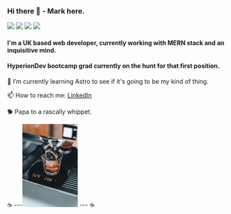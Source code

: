 ### Hi there 👋 - Mark here.
<code><img height="30" src="https://raw.githubusercontent.com/dereknguyen269/dereknguyen269/master/images/html.png"></code>
<code><img height="30" src="https://raw.githubusercontent.com/dereknguyen269/dereknguyen269/master/images/css3.png"></code>
<code><img height="30" src="https://raw.githubusercontent.com/dereknguyen269/dereknguyen269/master/images/js.png"></code>
<code><img height="30" src="https://raw.githubusercontent.com/dereknguyen269/dereknguyen269/master/images/reactjs.png"></code>
#### I'm a UK based web developer, currently working with MERN stack and an inquisitive mind.
#### HyperionDev bootcamp grad currently on the hunt for that first position.


🌱 I’m currently learning Astro to see if it's going to be my kind of thing. 

📫 How to reach me: [LinkedIn](https://www.linkedin.com/in/mark-ivkovic-68822474/)


🐕 Papa to a rascally whippet. 

☕️ ---![Espresso Fan](https://github.com/whippet-code/whippet-code/blob/89f5c05408a50d48fdd7cc2070ad9319508be5ad/pexels-alp-y%C4%B1ld%C4%B1zlar-15138581.jpg) --- ☕️

<!--
**whippet-code/whippet-code** is a ✨ _special_ ✨ repository because its `README.md` (this file) appears on your GitHub profile.

Here are some ideas to get you started:

- 🔭 I’m currently working on ...
- 🌱 I’m currently learning ...
- 👯 I’m looking to collaborate on ...
- 🤔 I’m looking for help with ...
- 💬 Ask me about ...
- 📫 How to reach me: ...
- 😄 Pronouns: ...
- ⚡ Fun fact: ...
-->

